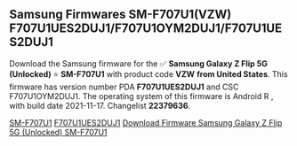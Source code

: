 <h2>Samsung Firmwares SM-F707U1(VZW) F707U1UES2DUJ1/F707U1OYM2DUJ1/F707U1UES2DUJ1</h2>
Download the Samsung firmware for the ✅ <strong>Samsung Galaxy Z Flip 5G (Unlocked) </strong> ⭐ <strong>SM-F707U1</strong> with product code <strong>VZW</strong> <strong> from United States</strong>. This firmware has version number PDA <strong>F707U1UES2DUJ1</strong> and CSC F707U1OYM2DUJ1. The operating system of this firmware is Android R , with build date 2021-11-17. Changelist <strong>22379636</strong>.


[SM-F707U1](https://samfirm.shop/samsung/model/SM-F707U1)
[F707U1UES2DUJ1](https://samfirm.shop/samsung/pda/F707U1UES2DUJ1)
[Download Firmware Samsung Galaxy Z Flip 5G (Unlocked) SM-F707U1](https://samfirm.shop/samsung/firmware/474835)
